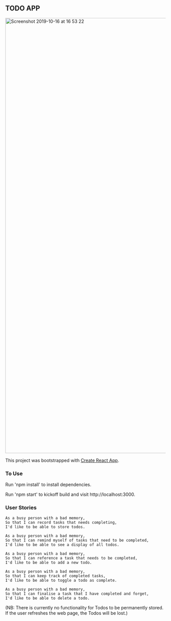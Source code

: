 ## TODO APP

<img width="1368" alt="Screenshot 2019-10-16 at 16 53 22" src="https://user-images.githubusercontent.com/39112648/66936415-924d8e80-f035-11e9-8212-34e6d6a559c4.png">


This project was bootstrapped with [Create React App](https://github.com/facebook/create-react-app).

### To Use

Run 'npm install' to install dependencies.

Run 'npm start' to kickoff build and visit http://localhost:3000.

### User Stories

```
As a busy person with a bad memory,
So that I can record tasks that needs completing,
I'd like to be able to store todos.

As a busy person with a bad memory,
So that I can remind myself of tasks that need to be completed,
I'd like to be able to see a display of all todos.

As a busy person with a bad memory,
So that I can reference a task that needs to be completed,
I'd like to be able to add a new todo.

As a busy person with a bad memory,
So that I can keep track of completed tasks,
I'd like to be able to toggle a todo as complete.

As a busy person with a bad memory,
So that I can finalise a task that I have completed and forget,
I'd like to be able to delete a todo.
```

(NB: There is currently no functionality for Todos to be permanently stored. If the user refreshes the web page, the Todos will be lost.)
